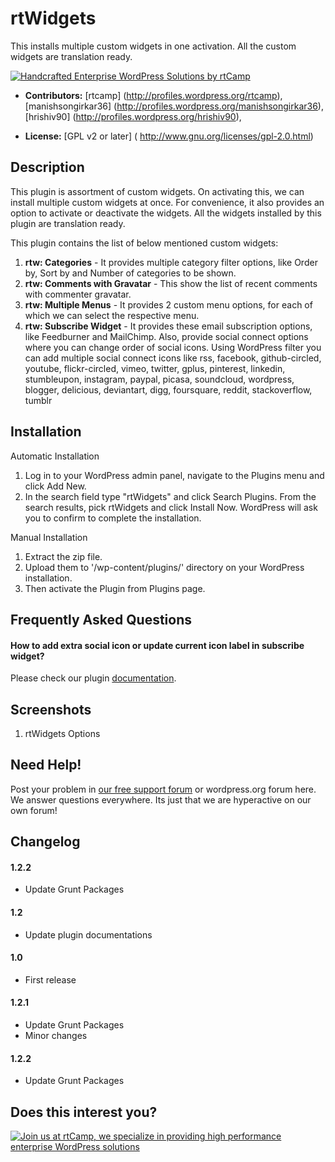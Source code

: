 # rtWidgets #

This installs multiple custom widgets in one activation. All the custom widgets are translation ready.

<a href="https://rtcamp.com/?utm_source=github&utm_medium=readme" rel="nofollow"><img src="https://rtcamp.com/wp-content/uploads/2019/04/github-banner@2x.png" alt="Handcrafted Enterprise WordPress Solutions by rtCamp" /></a>

* **Contributors:** [rtcamp] (http://profiles.wordpress.org/rtcamp), [manishsongirkar36] (http://profiles.wordpress.org/manishsongirkar36), [hrishiv90] (http://profiles.wordpress.org/hrishiv90),

* **License:** [GPL v2 or later] ( http://www.gnu.org/licenses/gpl-2.0.html)

## Description ##
This plugin is assortment of custom widgets. On activating this, we can install multiple custom widgets at once. For convenience, it also provides an option to activate or deactivate the widgets. All the widgets installed by this plugin are translation ready.

This plugin contains the list of below mentioned custom widgets:

1. **rtw: Categories** - It provides multiple category filter options, like Order by, Sort by and Number of categories to be shown.
1. **rtw: Comments with Gravatar** - This show the list of recent comments with commenter gravatar.
1. **rtw: Multiple Menus** - It provides 2 custom menu options, for each of which we can select the respective menu.
1. **rtw: Subscribe Widget** - It provides these email subscription options, like Feedburner and MailChimp. Also, provide social connect options where you can change order of social icons. Using WordPress filter you can add multiple social connect icons like rss, facebook, github-circled, youtube, flickr-circled, vimeo, twitter, gplus, pinterest, linkedin, stumbleupon, instagram, paypal, picasa, soundcloud, wordpress, blogger, delicious, deviantart, digg, foursquare, reddit, stackoverflow, tumblr

## Installation ##
Automatic Installation

1. Log in to your WordPress admin panel, navigate to the Plugins menu and click Add New.
1. In the search field type "rtWidgets" and click Search Plugins. From the search results, pick rtWidgets and click Install Now. WordPress will ask you to confirm to complete the installation.

Manual Installation

1. Extract the zip file.
1. Upload them to '/wp-content/plugins/' directory on your WordPress installation.
1. Then activate the Plugin from Plugins page.

## Frequently Asked Questions ##

#### How to add extra social icon or update current icon label in subscribe widget? ####
Please check our plugin [documentation](https://rtcamp.com/rtwidgets/docs/).

## Screenshots ##
1. rtWidgets Options

## Need Help! ##
Post your problem in [our free support forum](https://rtcamp.com/support/forum/rtwidgets/) or wordpress.org forum here. We answer questions everywhere.
Its just that we are hyperactive on our own forum!

## Changelog ##

#### 1.2.2 ####
* Update Grunt Packages

#### 1.2 ####
* Update plugin documentations

#### 1.0 ####
* First release

#### 1.2.1 ####
* Update Grunt Packages
* Minor changes

#### 1.2.2 ####
* Update Grunt Packages

## Does this interest you?

<a href="https://rtcamp.com/"><img src="https://rtcamp.com/wp-content/uploads/2019/04/github-banner@2x.png" alt="Join us at rtCamp, we specialize in providing high performance enterprise WordPress solutions"></a>
